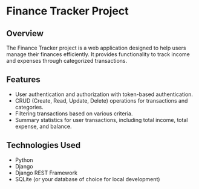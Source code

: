 # Finance Tracker Project

## Overview
The Finance Tracker project is a web application designed to help users manage their finances efficiently. It provides functionality
to track income and expenses through categorized transactions.

## Features
- User authentication and authorization with token-based authentication.
- CRUD (Create, Read, Update, Delete) operations for transactions and categories.
- Filtering transactions based on various criteria.
- Summary statistics for user transactions, including total income, total expense, and balance.

## Technologies Used
- Python
- Django
- Django REST Framework
- SQLite (or your database of choice for local development)


